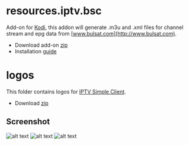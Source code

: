 # resources.iptv.bsc
Add-on for [Kodi](https://kodi.tv), this addon will generate .m3u and .xml files for channel stream and epg data from [www.bulsat.com](http://www.bulsat.com).
* Download add-on [zip](https://github.com/vasil-dev/resources.iptv.bsc/raw/master/resources.iptv.bsc.zip)
* Installation [guide](https://github.com/vasil-dev/resources.iptv.bsc/tree/master/resources.iptv.bsc)

# logos
This folder contains logos for [IPTV Simple Client](http://kodi.wiki/view/Add-on:IPTV_Simple_Client).
* Download [zip](https://github.com/vasil-dev/resources.iptv.bsc/raw/master/logos.zip)

## Screenshot
![alt text](https://github.com/vasil-dev/resources.iptv.bsc/blob/master/resources.iptv.bsc/resources/screenshot1.jpg)
![alt text](https://github.com/vasil-dev/resources.iptv.bsc/blob/master/resources.iptv.bsc/resources/screenshot2.jpg)
![alt text](https://github.com/vasil-dev/resources.iptv.bsc/blob/master/resources.iptv.bsc/resources/screenshot3.jpg)
